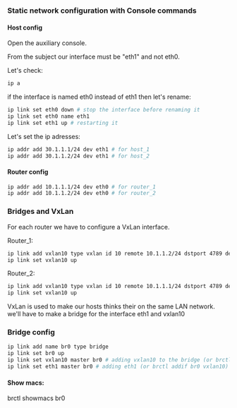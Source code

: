 ### Static network configuration with Console commands

#### Host config

Open the auxiliary console.

From the subject our interface must be "eth1" and not eth0.

Let's check:
```sh
ip a
```

if the interface is named eth0 instead of eth1 then let's rename:
```sh
ip link set eth0 down # stop the interface before renaming it
ip link set eth0 name eth1
ip link set eth1 up # restarting it
```

Let's set the ip adresses:
```sh
ip addr add 30.1.1.1/24 dev eth1 # for host_1
ip addr add 30.1.1.2/24 dev eth1 # for host_2
```
#### Router config

```sh
ip addr add 10.1.1.1/24 dev eth0 # for router_1
ip addr add 10.1.1.2/24 dev eth0 # for router_2
```

### Bridges and VxLan

For each router we have to configure a VxLan interface.

Router_1:
```sh
ip link add vxlan10 type vxlan id 10 remote 10.1.1.2/24 dstport 4789 dev eth0
ip link set vxlan10 up
```

Router_2:
```sh
ip link add vxlan10 type vxlan id 10 remote 10.1.1.1/24 dstport 4789 dev eth0
ip link set vxlan10 up
```

VxLan is used to make our hosts thinks their on the same LAN network. we'll have to make a bridge for the interface eth1 and vxlan10

### Bridge config

```sh
ip link add name br0 type bridge
ip link set br0 up
ip link set vxlan10 master br0 # adding vxlan10 to the bridge (or brctl addif br0 eth1)
ip link set eth1 master br0 # adding eth1 (or brctl addif br0 vxlan10)
```

#### Show macs:

brctl showmacs br0